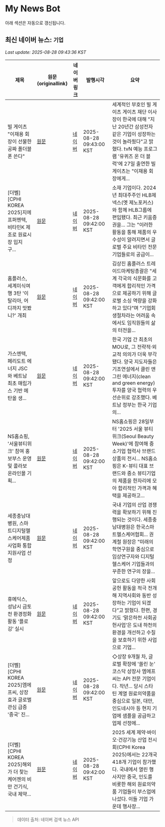 # My News Bot

아래 섹션은 자동으로 갱신됩니다.

<!-- NEWS:START -->
## 최신 네이버 뉴스: `기업`
_Last update: 2025-08-28 09:43:36 KST_

| 제목 | 원문(originallink) | 네이버 링크 | 발행시각 | 요약 |
|---|---|---|---|---|
| 빌 게이츠 "이재용 회장이 선물한 공짜 폴더블폰 쓴다" | [원문](http://weekly.chosun.com/news/articleView.html?idxno=44209) | [네이버](https://n.news.naver.com/mnews/article/053/0000051983?sid=101) | 2025-08-28 09:43:00 KST | 세계적인 부호인 빌 게이츠 게이츠 재단 이사장이 한국에 대해 "지난 20년간 삼성전자 같은 기업이 성장하는 것이 놀라웠다"고 밝혔다. tvN 예능 프로그램 '유퀴즈 온 더 블럭'에 27일 출연한 빌 게이츠는 "이재용 회장에게... |
| [더벨][CPHI KOREA 2025]지에프퍼멘텍, 비타민K 제조로 원료시장 입지 구... | [원문](https://www.thebell.co.kr/free/content/ArticleView.asp?key=202508270732471740107986) | [네이버](https://www.thebell.co.kr/free/content/ArticleView.asp?key=202508270732471740107986) | 2025-08-28 09:42:00 KST | 소재 기업이다. 2024년 최대주주인 HLB제넥스(옛 제노포커스)와 함께 HLB그룹에 편입됐다. 최근 키움증권을... 그는 "이러한 활동을 통해 제품의 우수성이 알려지면서 글로벌 주요 비타민 전문 기업들로의 공급이... |
| 홈플러스, 세계미식여행 3탄 '이탈리아, 어디까지 맛봤니?' 개최 | [원문](http://www.m-i.kr/news/articleView.html?idxno=1275408) | [네이버](http://www.m-i.kr/news/articleView.html?idxno=1275408) | 2025-08-28 09:42:00 KST | 김상진 홈플러스 트레이드마케팅총괄은 "세계 각국의 식문화를 고객에게 합리적인 가격으로 제공하기 위해 글로벌 소싱 역량을 강화하고 있다"며 "기업회생절차라는 어려움 속에서도 임직원들의 삶의 터전을... |
| 가스엔텍, 페리도트 에너지 JSC와 베트남 최초 매립가스 기반 메탄올 생... | [원문](https://www.gasnews.com/news/articleView.html?idxno=121505) | [네이버](https://www.gasnews.com/news/articleView.html?idxno=121505) | 2025-08-28 09:42:00 KST | 한국 기업 간 최초의 MOU로, 그 전략적·외교적 의의가 더욱 부각됐다. 양국 지도자들은 기조연설에서 클린 앤 그린 에너지(clean and green energy) 투자를 양국 협력의 우선순위로 강조했다. 베트남 정부는 한국 기업의... |
| NS홈쇼핑, '서울뷰티위크' 참여 홍보부스 운영 및 콜라보 온라인몰 기획... | [원문](https://www.webeconomy.co.kr/news/articleView.html?idxno=2010624) | [네이버](https://www.webeconomy.co.kr/news/articleView.html?idxno=2010624) | 2025-08-28 09:42:00 KST | NS홈쇼핑은 28일부터  '2025 서울 뷰티 위크(Seoul Beauty Week)'에 참여해 중소기업 협력사 브랜드 상품의 전시... NS홈쇼핑은 K-뷰티 대표 브랜드와 중소 뷰티기업의 제품을 한자리에 모아 합리적인 가격과 혜택을 제공하고... |
| 세종충남대병원, 스마트디지털헬스케어제품사업화 통합지원사업 선정 | [원문](https://www.koreahealthlog.com/news/articleView.html?idxno=53374) | [네이버](https://www.koreahealthlog.com/news/articleView.html?idxno=53374) | 2025-08-28 09:42:00 KST | 국내 기업의 산업 경쟁력을 확보하기 위해 진행되는 것이다. 세종충남대병원은 한국스마트헬스케어협회... 권계철 원장은 "미래의학연구원을 중심으로 임상연구자와 디지털헬스케어 기업들과의 꾸준한 연구의 장을... |
| 휴메딕스, 성남시 금토천 환경정화 활동 ‘플로깅’ 실시 | [원문](https://www.dailypharm.com/Users/News/NewsView.html?ID=326295&REFERER=NP) | [네이버](https://www.dailypharm.com/Users/News/NewsView.html?ID=326295&REFERER=NP) | 2025-08-28 09:42:00 KST | 앞으로도 다양한 사회공헌 활동을 적극 전개해 지역사회와 동반 성장하는 기업이 되겠다”고 밝혔다. 한편, 경기도 ‘맑은하천 사회공헌사업’은 도내 하천의 환경을 개선하고 수질을 보호하기 위한 사업으로 기업... |
| [더벨][CPHI KOREA 2025]엠에프씨, 상장 효과 글로벌 관심 급증 '중국' 진... | [원문](https://www.thebell.co.kr/free/content/ArticleView.asp?key=202508261831393680107072) | [네이버](https://www.thebell.co.kr/free/content/ArticleView.asp?key=202508261831393680107072) | 2025-08-28 09:42:00 KST | ◇상장 9개월 차, 글로벌 확장에 '쏠린 눈' 코스닥 상장사 엠에프씨는 API 전문 기업이다. 작년... 당시 스타틴 계열 원료의약품을 중심으로 일본, 대만, 인도네시아 등 현지 기업에 샘플을 공급하고 업체 선정에... |
| [더벨][CPHI KOREA 2025]해외가 더 찾는 케어젠의 비만 건기식, 국내 제약... | [원문](https://www.thebell.co.kr/free/content/ArticleView.asp?key=202508270651202280101626) | [네이버](https://www.thebell.co.kr/free/content/ArticleView.asp?key=202508270651202280101626) | 2025-08-28 09:42:00 KST | 2025 세계 제약·바이오·건강기능 산업 전시회(CPHI Korea 2025)에서는 22개국 418개 기업이 참가했다. 국내에서 열린 행사지만 중국, 인도를 비롯한 해외 원료의약품 기업들이 부스업에 나섰다. 이들 기업 가운데 행사장... |

> 데이터 출처: 네이버 검색 뉴스 API
<!-- NEWS:END -->

